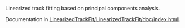 Linearized track fitting based on principal components analysis.

Documentation in [LinearizedTrackFit/LinearizedTrackFit/doc/index.html](index.html).